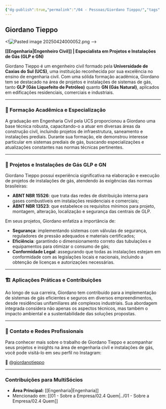 ```yaml
---
{"dg-publish":true,"permalink":"/04 - Pessoas/Giordano Tieppo/","tags":["person","profile","engenharia"],"noteIcon":""}
---
```



## Giordano Tieppo

<!![Pasted image 20250424000052.png](/img/user/Pasted%20image%2020250424000052.png) -->

**[[Engenharia\|Engenheiro Civil]] | Especialista em Projetos e Instalações de Gás (GLP e GN)**

Giordano Tieppo é um engenheiro civil formado pela **Universidade de Caxias do Sul (UCS)**, uma instituição reconhecida por sua excelência no ensino de engenharia civil. Com uma sólida formação acadêmica, Giordano tem se destacado na área de projetos e instalações de sistemas de gás, tanto **GLP (Gás Liquefeito de Petróleo)** quanto **GN (Gás Natural)**, aplicados em edificações residenciais, comerciais e industriais.

---

### 🧱 Formação Acadêmica e Especialização

A graduação em Engenharia Civil pela UCS proporcionou a Giordano uma base técnica robusta, capacitando-o a atuar em diversas áreas da construção civil, incluindo projetos de infraestrutura, saneamento e instalações prediais. Durante sua formação, ele demonstrou interesse particular em sistemas prediais de gás, buscando especializações e atualizações constantes nas normas técnicas pertinentes.

---

### 🔧 Projetos e Instalações de Gás GLP e GN

Giordano Tieppo possui experiência significativa na elaboração e execução de projetos de instalações de gás, atendendo às exigências das normas brasileiras:

*   **ABNT NBR 15526**: que trata das redes de distribuição interna para gases combustíveis em instalações residenciais e comerciais;
*   **ABNT NBR 13523**: que estabelece os requisitos mínimos para projeto, montagem, alteração, localização e segurança das centrais de GLP.

Em seus projetos, Giordano enfatiza a importância de:

*   **Segurança**: implementando sistemas com válvulas de segurança, reguladores de pressão adequados e materiais certificados;
*   **Eficiência**: garantindo o dimensionamento correto das tubulações e equipamentos para otimizar o consumo de gás;
*   **Conformidade Legal**: assegurando que todas as instalações estejam em conformidade com as legislações locais e nacionais, incluindo a obtenção de licenças e autorizações necessárias.

---

### 🏗️ Aplicações Práticas e Contribuições

Ao longo de sua carreira, Giordano tem contribuído para a implementação de sistemas de gás eficientes e seguros em diversos empreendimentos, desde residências unifamiliares até complexos industriais. Sua abordagem integrada considera não apenas os aspectos técnicos, mas também o impacto ambiental e a sustentabilidade das soluções propostas.

---

### 📲 Contato e Redes Profissionais

Para conhecer mais sobre o trabalho de Giordano Tieppo e acompanhar seus projetos e insights na área de engenharia civil e instalações de gás, você pode visitá-lo em seu perfil no Instagram:

🔗 [@giordanotieppo](https://www.instagram.com/giordanotieppo/)

---

### Contribuições para MultiSócios
*   **Área Principal:** [[Engenharia\|Engenharia]]
*   Mencionado em: [[01 - Sobre a Empresa/02.4 Quem\|../01 - Sobre a Empresa/02.4 Quem]]